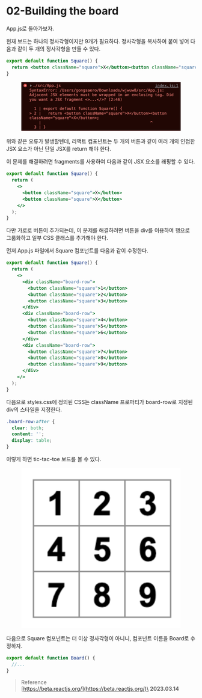 # 02-Building the board

App.js로 돌아가보자.

현재 보드는 하나의 정사각형이지만 9개가 필요하다. 정사각형을 복사하여 붙여 넣어 다음과 같이 두 개의 정사각형을 만들 수 있다.

```jsx
export default function Square() {
  return <button className="square">X</button><button className="square">X</button>;
}
```

<figure><img src="../../.gitbook/assets/image (2) (5).png" alt=""><figcaption></figcaption></figure>

위와 같은 오류가 발생할텐데, 리액트 컴포넌트는 두 개의 버튼과 같이 여러 개의 인접한 JSX 요소가 아닌 단일 JSX를 return 해야 한다.

이 문제를 해결하려면 fragments를 사용하여 다음과 같이 JSX 요소를 래핑할 수 있다.

```jsx
export default function Square() {
  return (
    <>
      <button className="square">X</button>
      <button className="square">X</button>
    </>
  );
}
```

다만 가로로 버튼이 추가되는데, 이 문제를 해결하려면 버튼을 div를 이용하여 행으로 그룹화하고 일부 CSS 클래스를 추가해야 한다.

먼저 App.js 파일에서 Square 컴포넌트를 다음과 같이 수정한다.

```jsx
export default function Square() {
  return (
    <>
      <div className="board-row">
        <button className="square">1</button>
        <button className="square">2</button>
        <button className="square">3</button>
      </div>
      <div className="board-row">
        <button className="square">4</button>
        <button className="square">5</button>
        <button className="square">6</button>
      </div>
      <div className="board-row">
        <button className="square">7</button>
        <button className="square">8</button>
        <button className="square">9</button>
      </div>
    </>
  );
}
```

다음으로 styles.css에 정의된 CSS는 className 프로퍼티가 board-row로 지정된 div의 스타일을 지정한다.

```css
.board-row:after {
  clear: both;
  content: '';
  display: table;
}
```

이렇게 하면 tic-tac-toe 보드를 볼 수 있다.

<figure><img src="../../.gitbook/assets/image (1) (2).png" alt=""><figcaption></figcaption></figure>

다음으로 Square 컴포넌트는 더 이상 정사각형이 아니니, 컴포넌트 이름을 Board로 수정하자.

```jsx
export default function Board() {
  //...
}
```

> Reference\
> [https://beta.reactjs.org/](https://beta.reactjs.org/)\
> **2023.03.14**
